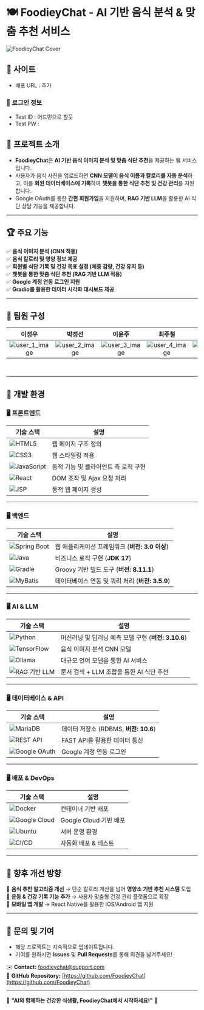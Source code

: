 # 🍽 FoodieyChat - AI 기반 음식 분석 & 맞춤 추천 서비스

![FoodieyChat Cover](https://github.com/user-attachments/assets/your_image_url_here)

## 📌 사이트
- 배포 URL : 추가
  
### 🔑 로그인 정보
- Test ID : 어드민으로 할듯
- Test PW : 

## 📖 프로젝트 소개

- **FoodieyChat**은 **AI 기반 음식 이미지 분석 및 맞춤 식단 추천**을 제공하는 웹 서비스입니다.  
- 사용자가 음식 사진을 업로드하면 **CNN 모델이 음식 이름과 칼로리를 자동 분석**하고, 이를 **회원 데이터베이스에 기록**하여 **챗봇을 통한 식단 추천 및 건강 관리**를 지원합니다.  
- Google OAuth를 통한 **간편 회원가입**을 지원하며, **RAG 기반 LLM**을 활용한 AI 식단 상담 기능을 제공합니다.

---

## 🏆 주요 기능

✅ **음식 이미지 분석 (CNN 적용)**  
✅ **음식 칼로리 및 영양 정보 제공**  
✅ **회원별 식단 기록 및 건강 목표 설정 (체중 감량, 건강 유지 등)**  
✅ **챗봇을 통한 맞춤 식단 추천 (RAG 기반 LLM 적용)**  
✅ **Google 계정 연동 로그인 지원**  
✅ **Gradio를 활용한 데이터 시각화 대시보드 제공**  

---

## 👥 팀원 구성

<div align="center">

| **이정우** | **박정선** | **이윤주** | **최주철** | **박지훈** |
| :------: |  :------: | :------: | :------: | :------: |
| ![user_1_image](https://github.com/user-attachments/assets/sample_image_2)|![user_2_image](https://github.com/user-attachments/assets/sample_image_2)|![user_3_image](https://github.com/user-attachments/assets/sample_image_3) |![user_4_image](https://github.com/user-attachments/assets/sample_image_4) |![user_5_image](https://github.com/user-attachments/assets/sample_image_5) |

</div>
<br>

---

## 🔧 개발 환경

### **🖥️ 프론트엔드**
| 기술 스택 | 설명 |
|-----------|-------------|
| ![HTML5](https://img.shields.io/badge/HTML5-E34F26?style=for-the-badge&logo=html5&logoColor=white) | 웹 페이지 구조 정의 |
| ![CSS3](https://img.shields.io/badge/CSS3-1572B6?style=for-the-badge&logo=css3&logoColor=white) | 웹 스타일링 적용 |
| ![JavaScript](https://img.shields.io/badge/JavaScript-F7DF1E?style=for-the-badge&logo=JavaScript&logoColor=white) | 동적 기능 및 클라이언트 측 로직 구현 |
| ![React](https://img.shields.io/badge/React-61DAFB?style=for-the-badge&logo=react&logoColor=white) | DOM 조작 및 Ajax 요청 처리 |
| ![JSP](https://img.shields.io/badge/JSP-007396?style=for-the-badge&logo=java&logoColor=white) | 동적 웹 페이지 생성 |

---

### **🖥️ 백엔드**
| 기술 스택 | 설명 |
|-----------|-------------|
| ![Spring Boot](https://img.shields.io/badge/Spring%20Boot-6DB33F?style=for-the-badge&logo=springboot&logoColor=white) | 웹 애플리케이션 프레임워크 (**버전: 3.0 이상**) |
| ![Java](https://img.shields.io/badge/Java-ED8B00?style=for-the-badge&logo=openjdk&logoColor=white) | 비즈니스 로직 구현 (**JDK 17**) |
| ![Gradle](https://img.shields.io/badge/Gradle-02303A?style=for-the-badge&logo=gradle&logoColor=white) | Groovy 기반 빌드 도구 (**버전: 8.11.1**) |
| ![MyBatis](https://img.shields.io/badge/MyBatis-FF6F00?style=for-the-badge&logo=apache&logoColor=white) | 데이터베이스 연동 및 쿼리 처리 (**버전: 3.5.9**) |

---

### **🖥️ AI & LLM**
| 기술 스택 | 설명 |
|-----------|-------------|
| ![Python](https://img.shields.io/badge/Python-3776AB?style=for-the-badge&logo=python&logoColor=white) | 머신러닝 및 딥러닝 예측 모델 구현 (**버전: 3.10.6**) |
| ![TensorFlow](https://img.shields.io/badge/TensorFlow-FF6F00?style=for-the-badge&logo=tensorflow&logoColor=white) | 음식 이미지 분석 CNN 모델 |
| ![Ollama](https://img.shields.io/badge/Ollama-000000?style=for-the-badge&logo=ai&logoColor=white) | 대규모 언어 모델을 통한 AI 서비스 |
| ![RAG 기반 LLM](https://img.shields.io/badge/RAG-4A90E2?style=for-the-badge&logo=ai&logoColor=white) | 문서 검색 + LLM 조합을 통한 AI 식단 추천 |

---

### **🖥️ 데이터베이스 & API**
| 기술 스택 | 설명 |
|-----------|-------------|
| ![MariaDB](https://img.shields.io/badge/MariaDB-003545?style=for-the-badge&logo=mariadb&logoColor=white) | 데이터 저장소 (RDBMS, **버전: 10.6**) |
| ![REST API](https://img.shields.io/badge/REST%20API-0052CC?style=for-the-badge&logo=api&logoColor=white) | FAST API를 활용한 데이터 통신 |
| ![Google OAuth](https://img.shields.io/badge/Google_OAuth-4285F4?style=for-the-badge&logo=google&logoColor=white) | Google 계정 연동 로그인 |

---

### **🖥️ 배포 & DevOps**
| 기술 스택 | 설명 |
|-----------|-------------|
| ![Docker](https://img.shields.io/badge/Docker-2496ED?style=for-the-badge&logo=docker&logoColor=white) | 컨테이너 기반 배포 |
| ![Google Cloud](https://img.shields.io/badge/Google%20Cloud-4285F4?style=for-the-badge&logo=google-cloud-platform&logoColor=white) | Google Cloud 기반 배포 |
| ![Ubuntu](https://img.shields.io/badge/Ubuntu-E95420?style=for-the-badge&logo=ubuntu&logoColor=white) | 서버 운영 환경 |
| ![CI/CD](https://img.shields.io/badge/GitHub_Actions-2088FF?style=for-the-badge&logo=github-actions&logoColor=white) | 자동화 배포 & 테스트 |

---

## 📌 향후 개선 방향

🔹 **음식 추천 알고리즘 개선** → 단순 칼로리 계산을 넘어 **영양소 기반 추천 시스템** 도입  
🔹 **운동 & 건강 기록 기능 추가** → 사용자 맞춤형 건강 관리 플랫폼으로 확장  
🔹 **모바일 앱 개발** → React Native를 활용한 iOS/Android 앱 지원  

---

## 📢 **문의 및 기여**
- 해당 프로젝트는 지속적으로 업데이트됩니다.  
- 기여를 원하시면 **Issues** 및 **Pull Requests**를 통해 의견을 남겨주세요!  

✉️ **Contact:** foodieychat@support.com  
📌 **GitHub Repository:** [https://github.com/FoodieyChat](https://github.com/FoodieyChat)  

---

🚀 **"AI와 함께하는 건강한 식생활, FoodieyChat에서 시작하세요!"** 🚀

